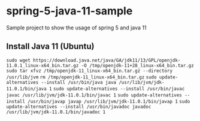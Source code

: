 # spring-5-java-11-sample
Sample project to show the usage of spring 5 and java 11

## Install Java 11 (Ubuntu)
`sudo wget https://download.java.net/java/GA/jdk11/13/GPL/openjdk-11.0.1_linux-x64_bin.tar.gz -O /tmp/openjdk-11+28_linux-x64_bin.tar.gz`
`sudo tar xfvz /tmp/openjdk-11_linux-x64_bin.tar.gz --directory /usr/lib/jvm`
`rm /tmp/openjdk-11_linux-x64_bin.tar.gz`
`sudo update-alternatives --install /usr/bin/java java /usr/lib/jvm/jdk-11.0.1/bin/java 1`
`sudo update-alternatives --install /usr/bin/javac javac /usr/lib/jvm/jdk-11.0.1/bin/javac 1`
`sudo update-alternatives --install /usr/bin/javap javap /usr/lib/jvm/jdk-11.0.1/bin/javap 1`
`sudo update-alternatives --install /usr/bin/javadoc javadoc /usr/lib/jvm/jdk-11.0.1/bin/javadoc 1`
